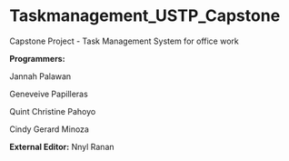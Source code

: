 # Taskmanagement_USTP_Capstone
Capstone Project - Task Management System for office work

**Programmers:**

Jannah Palawan

Geneveive Papilleras

Quint Christine Pahoyo

Cindy Gerard Minoza



**External Editor:**
Nnyl Ranan

